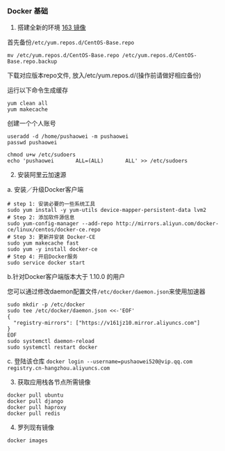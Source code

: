 ### Docker 基础

1. 搭建全新的环境 [163 镜像](http://mirrors.163.com/.help/centos.html)

首先备份`/etc/yum.repos.d/CentOS-Base.repo`

```
mv /etc/yum.repos.d/CentOS-Base.repo /etc/yum.repos.d/CentOS-Base.repo.backup
```
下载对应版本repo文件, 放入/etc/yum.repos.d/(操作前请做好相应备份)

运行以下命令生成缓存
```
yum clean all
yum makecache
```
创建一个个人账号
```
useradd -d /home/pushaowei -m pushaowei
passwd pushaowei

chmod u+w /etc/sudoers
echo 'pushaowei       ALL=(ALL)       ALL' >> /etc/sudoers
```

2. 安装阿里云加速源

a. 安装／升级Docker客户端
```
# step 1: 安装必要的一些系统工具
sudo yum install -y yum-utils device-mapper-persistent-data lvm2
# Step 2: 添加软件源信息
sudo yum-config-manager --add-repo http://mirrors.aliyun.com/docker-ce/linux/centos/docker-ce.repo
# Step 3: 更新并安装 Docker-CE
sudo yum makecache fast
sudo yum -y install docker-ce
# Step 4: 开启Docker服务
sudo service docker start
```
b.针对Docker客户端版本大于 1.10.0 的用户

您可以通过修改daemon配置文件`/etc/docker/daemon.json`来使用加速器
```
sudo mkdir -p /etc/docker
sudo tee /etc/docker/daemon.json <<-'EOF'
{
  "registry-mirrors": ["https://v161jz10.mirror.aliyuncs.com"]
}
EOF
sudo systemctl daemon-reload
sudo systemctl restart docker
```
c. 登陆该仓库
`docker login --username=pushaowei520@vip.qq.com registry.cn-hangzhou.aliyuncs.com`


3. 获取应用栈各节点所需镜像

```
docker pull ubuntu 
docker pull django
docker pull haproxy
docker pull redis
```

4. 罗列现有镜像
 
```
docker images
```

